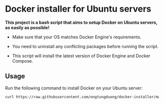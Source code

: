 # Docker installer for Ubuntu servers

**This project is a bash script that aims to setup Docker on Ubuntu servers, as easily as possible!**

- Make sure that your OS matches Docker Engine's requirements.

- You need to uninstall any conflicting packages before running the script.

- This script will install the latest version of Docker Engine and Docker Compose.

## Usage

Run the following command to install Docker on your Ubuntu server:

```bash
curl https://raw.githubusercontent.com/ongtungduong/docker-installer/main/install-docker.sh | bash
```

